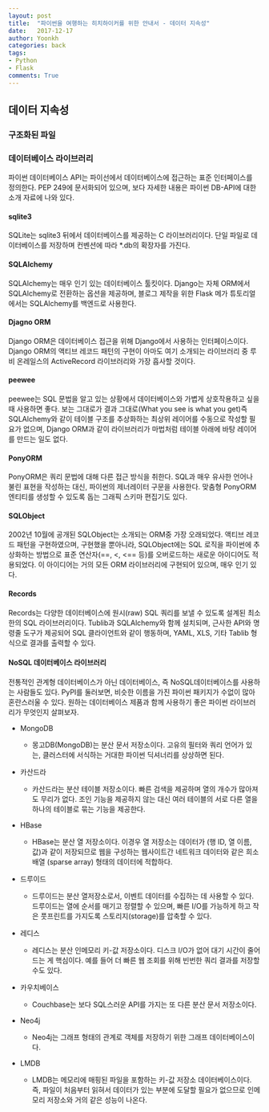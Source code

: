 ```yaml
---
layout: post
title:  "파이썬을 여행하는 히치하이커를 위한 안내서 - 데이터 지속성"
date:   2017-12-17
author: Yoonkh
categories: back
tags:   
- Python
- Flask
comments: True
---
```



## 데이터 지속성

### 구조화된 파일 

### 데이터베이스 라이브러리

파이썬 데이터베이스 API는 파이선에서 데이터베이스에 접근하는 표준 인터페이스를 정의한다. PEP 249에 문서화되어 있으며, 보다 자세한 내용은 파이썬 DB-API에 대한 소개 자료에 나와 있다. 

#### sqlite3

SQLite는 sqlite3 뒤에서 데이터베이스를 제공하는 C 라이브러리이다. 단일 파일로 데이터베이스를 저장하며 컨벤션에 따라 *.db의 확장자를 가진다. 

#### SQLAlchemy

SQLAlchemy는 매우 인기 있는 데이터베이스 툴킷이다. Django는 자체 ORM에서 SQLAlchemy로 전환하는 옵션을 제공하며, 블로그 제작을 위한 Flask 메가 튜토리얼에서는 SQLAlchemy를 백엔드로 사용한다. 

#### Djagno ORM

Django ORM은 데이터베이스 접근을 위해 Django에서 사용하는 인터페이스이다. Django ORM의 액티브 레코드 패턴의 구현이 아마도 여기 소개되는 라이브러리 중 루비 온레일스의 ActiveRecord 라이브러리와 가장 흡사할 것이다. 

#### peewee

peewee는 SQL 문법을 알고 있는 상황에서 데이터베이스와 가볍게 상호작용하고 싶을 때 사용하면 좋다. 보는 그대로가 결과 그대로(What you see is what you get)즉 SQLAlchemy와 같이 테이블 구조를 추상화하는 최상위 레이어를 수동으로 작성할 필요가 없으며, Django ORM과 같이 라이브러리가 마법처럼 테이블 아래에 바탕 레이어를 만드는 일도 없다. 

#### PonyORM

PonyORM은 쿼리 문법에 대해 다른 접근 방식을 취한다. SQL과 매우 유사한 언어나 불린 표현을 작성하는 대신, 파이썬의 제너레이터 구문을 사용한다. 맞춤형 PonyORM 엔티티를 생성할 수 있도록 돕는 그래픽 스키마 편집기도 있다. 

#### SQLObject

2002년 10월에 공개된 SQLObject는 소개되는 ORM중 가장 오래되었다. 액티브 레코드 패턴을 구현하였으며, 구현했을 뿐아니라, SQLObject에는 SQL 로직을 파이썬에 추상화하는 방법으로 표준 연산자(==, <, <== 등)를 오버로드하는 새로운 아이디어도 적용되었다. 이 아이디어는 거의 모든 ORM 라이브러리에 구현되어 있으며, 매우 인기 있다. 

#### Records 

Records는 다양한 데이터베이스에 원시(raw) SQL 쿼리를 보낼 수 있도록 설계된 최소한의 SQL 라이브러리이다. Tublib과 SQLAlchemy와 함께 설치되며, 근사한 API와 명령줄 도구가 제공되어 SQL 클라이언트와 같이 행동하며, YAML, XLS, 기타 Tablib 형식으로 결과를 출력할 수 있다. 

#### NoSQL 데이터베이스 라이브러리

전통적인 관계형 데이터베이스가 아닌 데이터베이스, 즉 NoSQL데이터베이스를 사용하는 사람들도 있다. PyPI를 둘러보면, 비슷한 이름을 가진 파이썬 패키지가 수없이 많아 혼란스러울 수 있다. 원하는 데이터베이스 제품과 함께 사용하기 좋은 파이썬 라이브러리가 무엇인지 살펴보자. 

- MongoDB

	- 몽고DB(MongoDB)는 분산 문서 저장소이다. 고유의 필터와 쿼리 언어가 있는, 클러스터에 서식하는 거대한 파이썬 딕셔너리를 상상하면 된다. 

- 카산드라 

	- 카산드라는 분산 테이블 저장소이다. 빠른 검색을 제공하며 열의 개수가 많아져도 무리가 없다. 조인 기능을 제공하지 않는 대신 여러 테이블의 서로 다른 열을 하나의 테이블로 묶는 기능을 제공한다. 

- HBase

	- HBase는 분산 열 저장소이다. 이경우 열 저장소는 데이터가 (행 ID, 열 이름, 값)과 같이 저장되므로 웹을 구성하는 웹사이트간 네트워크 데이터와 같은 희소 배열 (sparse array) 형태의 데이터에 적합하다. 

- 드루이드 

	- 드루이드는 분산 열저장소로서, 이벤트 데이터를 수집하는 데 사용할 수 있다. 드루이드는 열에 순서를 매기고 정렬할 수 있으며, 빠른 I/O를 가능하게 하고 작은 풋프린트를 가지도록 스토리지(storage)를 압축할 수 있다. 

- 레디스 

	- 레디스는 분산 인메모리 키-값 저장소이다. 디스크 I/O가 없어 대기 시간이 줄어드는 게 핵심이다. 예를 들어 더 빠른 웹 조회를 위해 빈번한 쿼리 결과를 저장할 수도 있다. 

- 카우치베이스 

	- Couchbase는 보다 SQL스러운 API를 가지는 또 다른 분산 문서 저장소이다. 

- Neo4j

	- Neo4j는 그래프 형태의 관계로 객체를 저장하기 위한 그래프 데이터베이스이다.

- LMDB 

	- LMDB는 메모리에 매핑된 파일을 포함하는 키-값 저장소 데이터베이스이다. 즉, 파일이 처음부터 읽혀서 데이터가 있는 부분에 도달할 필요가 없으므로 인메모리 저장소와 거의 같은 성능이 나온다. 
